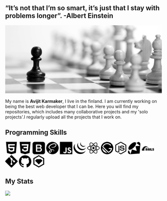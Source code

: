 ## “It’s not that I’m so smart, it’s just that I stay with problems longer”. -Albert Einstein

<img src="images/ngu-1.jpg">

My name is <b> Avijit Karmaker</b>, I live in the finland. I am currently working on being the best web developer that I can be. Here you will find my repositories, which includes many collaborative projects and my 'solo projects'.I regularly upload all the projects that I work on.  

## Programming Skills
<img src="images/html5.svg" height=40>
<img src="images/css3.svg" height=40>
<img src="images/bootstrap.svg" height=40>
<img src="images/sass.svg" height=40>
<img src="images/javascript.svg" height=40>
<img src="images/jquery.svg" height=40>
<img src="images/react.svg" height=40>
<img src="images/gatsby.svg" height=40>
<img src="images/node-dot-js.svg" height=40>
<img src="images/ruby.svg" height=40>
<img src="images/rubyonrails.svg" height=40>
<img src="images/git.svg" height=40>
<img src="images/github.svg" height=40>
<img src="images/rubygems.svg" height=40>

## My Stats
 <img src="https://github-readme-stats.vercel.app/api?username=ajkacca457&count_private=true&show_icons=true&theme=dracula">
